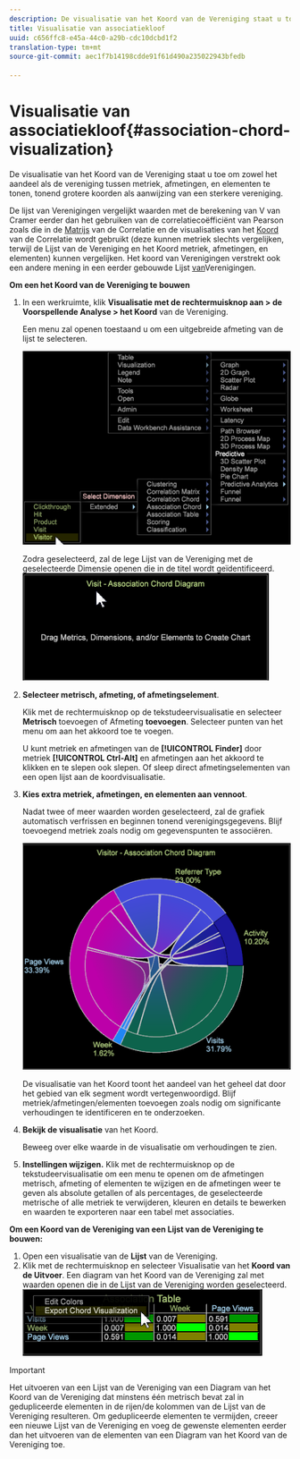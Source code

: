 ```yaml
---
description: De visualisatie van het Koord van de Vereniging staat u toe om zowel het aandeel als de vereniging tussen metriek, afmetingen, en elementen te tonen, tonend grotere koorden als aanwijzing van een sterkere vereniging.
title: Visualisatie van associatiekloof
uuid: c656ffc8-e45a-44c0-a29b-cdc10dcbd1f2
translation-type: tm+mt
source-git-commit: aec1f7b14198cdde91f61d490a235022943bfedb

---
```



# Visualisatie van associatiekloof{#association-chord-visualization}

De visualisatie van het Koord van de Vereniging staat u toe om zowel het aandeel als de vereniging tussen metriek, afmetingen, en elementen te tonen, tonend grotere koorden als aanwijzing van een sterkere vereniging.

De lijst van Verenigingen vergelijkt waarden met de berekening van V van Cramer eerder dan het gebruiken van de correlatiecoëfficiënt van Pearson zoals die in de [Matrijs](/help/home/c-get-started/c-analysis-vis/c-correlation-analysis/c-correlation-analysis.md) van de Correlatie en de visualisaties van het [Koord](/help/home/c-get-started/c-analysis-vis/associations-visualization.md) van de Correlatie wordt gebruikt (deze kunnen metriek slechts vergelijken, terwijl de Lijst van de Vereniging en het Koord metriek, afmetingen, en elementen) kunnen vergelijken. Het koord van Verenigingen verstrekt ook een andere mening in een eerder gebouwde Lijst [van](../../../home/c-get-started/c-analysis-vis/associations-visualization.md#concept-9d937dda38174875b32095c6eaf22f2f)Verenigingen.

**Om een het Koord van de Vereniging te bouwen**

1. In een werkruimte, klik **Visualisatie met de rechtermuisknop aan > de Voorspellende Analyse > het Koord** van de Vereniging.

   Een menu zal openen toestaand u om een uitgebreide afmeting van de lijst te selecteren.

   ![](assets/association_chord1.png)

   Zodra geselecteerd, zal de lege Lijst van de Vereniging met de geselecteerde Dimensie openen die in de titel wordt geïdentificeerd. ![](assets/association_chord2.png)

1. **Selecteer metrisch, afmeting, of afmetingselement**.

   Klik met de rechtermuisknop op de tekstudeervisualisatie en selecteer **Metrisch** toevoegen of Afmeting **toevoegen**. Selecteer punten van het menu om aan het akkoord toe te voegen.

   U kunt metriek en afmetingen van de **[!UICONTROL Finder]** door metriek **[!UICONTROL Ctrl-Alt]** en afmetingen aan het akkoord te klikken en te slepen ook slepen. Of sleep direct afmetingselementen van een open lijst aan de koordvisualisatie.

1. **Kies extra metriek, afmetingen, en elementen aan vennoot**.

   Nadat twee of meer waarden worden geselecteerd, zal de grafiek automatisch verfrissen en beginnen tonend verenigingsgegevens. Blijf toevoegend metriek zoals nodig om gegevenspunten te associëren.

   ![](assets/association_chord.png)

   De visualisatie van het Koord toont het aandeel van het geheel dat door het gebied van elk segment wordt vertegenwoordigd. Blijf metriek/afmetingen/elementen toevoegen zoals nodig om significante verhoudingen te identificeren en te onderzoeken.

1. **Bekijk de visualisatie** van het Koord.

   Beweeg over elke waarde in de visualisatie om verhoudingen te zien.

1. **Instellingen wijzigen.** Klik met de rechtermuisknop op de tekstudeervisualisatie om een menu te openen om de afmetingen metrisch, afmeting of elementen te wijzigen en de afmetingen weer te geven als absolute getallen of als percentages, de geselecteerde metrische of alle metriek te verwijderen, kleuren en details te bewerken en waarden te exporteren naar een tabel met associaties.

**Om een Koord van de Vereniging van een Lijst van de Vereniging te bouwen:**

1. Open een visualisatie van de **Lijst** van de Vereniging.
1. Klik met de rechtermuisknop en selecteer Visualisatie van het **Koord van de Uitvoer**. Een diagram van het Koord van de Vereniging zal met waarden openen die in de Lijst van de Vereniging worden geselecteerd. ![](assets/association_table_to_chord.png)

>[!IMPORTANT]
>
>Het uitvoeren van een Lijst van de Vereniging van een Diagram van het Koord van de Vereniging dat minstens één metrisch bevat zal in gedupliceerde elementen in de rijen/de kolommen van de Lijst van de Vereniging resulteren. Om gedupliceerde elementen te vermijden, creeer een nieuwe Lijst van de Vereniging en voeg de gewenste elementen eerder dan het uitvoeren van de elementen van een Diagram van het Koord van de Vereniging toe.

